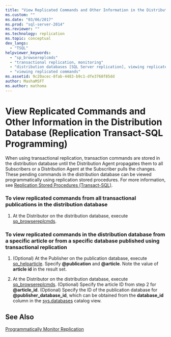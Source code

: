 ```yaml
---
title: "View Replicated Commands and Other Information in the Distribution Database (Replication Transact-SQL Programming) | Microsoft Docs"
ms.custom: ""
ms.date: "03/06/2017"
ms.prod: "sql-server-2014"
ms.reviewer: ""
ms.technology: replication
ms.topic: conceptual
dev_langs: 
  - "TSQL"
helpviewer_keywords: 
  - "sp_browsereplcmds"
  - "transactional replication, monitoring"
  - "distribution databases [SQL Server replication], viewing replicated commands"
  - "viewing replicated commands"
ms.assetid: 9c20acec-8fab-4483-b9c1-dfe3768f85dd
author: MashaMSFT
ms.author: mathoma
---
```

# View Replicated Commands and Other Information in the Distribution Database (Replication Transact-SQL Programming)
  When using transactional replication, transaction commands are stored in the distribution database until the Distribution Agent propagates them to all Subscribers or a Distribution Agent at the Subscriber pulls the changes. These pending commands in the distribution database can be viewed programmatically using replication stored procedures. For more information, see [Replication Stored Procedures &#40;Transact-SQL&#41;](/sql/relational-databases/system-stored-procedures/replication-stored-procedures-transact-sql).  
  
### To view replicated commands from all transactional publications in the distribution database  
  
1.  At the Distributor on the distribution database, execute [sp_browsereplcmds](/sql/relational-databases/system-stored-procedures/sp-browsemergesnapshotfolder-transact-sql).  
  
### To view replicated commands in the distribution database from a specific article or from a specific database published using transactional replication  
  
1.  (Optional) At the Publisher on the publication database, execute [sp_helparticle](/sql/relational-databases/system-stored-procedures/sp-helparticle-transact-sql). Specify **\@publication** and **\@article**. Note the value of **article id** in the result set.  
  
2.  At the Distributor on the distribution database, execute [sp_browsereplcmds](/sql/relational-databases/system-stored-procedures/sp-browsemergesnapshotfolder-transact-sql). (Optional) Specify the article ID from step 2 for **\@article_id**. (Optional) Specify the ID of the publication database for **\@publisher_database_id**, which can be obtained from the **database_id** column in the [sys.databases](/sql/relational-databases/system-catalog-views/sys-databases-transact-sql) catalog view.  
  
## See Also  
 [Programmatically Monitor Replication](../monitoring-replication.md)  
  
  
